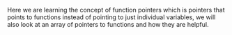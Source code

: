 Here we are learning the concept of function pointers which is 
pointers that points to functions instead of pointing to just 
individual variables, we will also look at an array of pointers 
to functions and how they are helpful.
